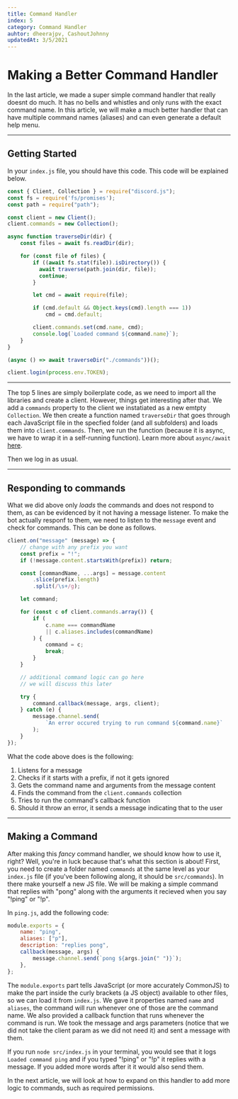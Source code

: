 ```yaml
---
title: Command Handler
index: 5
category: Command Handler
auhtor: dheerajpv, CashoutJohnny
updatedAt: 3/5/2021
---
```


# Making a Better Command Handler

In the last article, we made a super simple command handler that really doesnt do much.
It has no bells and whistles and only runs with the exact command name.
In this article, we will make a much better handler that can have multiple command names (aliases) and can even generate a default help menu.

---

## Getting Started

In your `index.js` file, you should have this code. This code will be explained below.

```js
const { Client, Collection } = require("discord.js");
const fs = require('fs/promises');
const path = require("path");

const client = new Client();
client.commands = new Collection();

async function traverseDir(dir) {
    const files = await fs.readDir(dir);

    for (const file of files) {
        if ((await fs.stat(file)).isDirectory()) {
          await traverse(path.join(dir, file));
          continue;
        }

        let cmd = await require(file);

        if (cmd.default && Object.keys(cmd).length === 1))
            cmd = cmd.default;

        client.commands.set(cmd.name, cmd);
        console.log(`Loaded command ${command.name}`);
    }
}

(async () => await traverseDir("./commands"))();

client.login(process.env.TOKEN);
```
---
The top 5 lines are simply boilerplate code, as we need to import all the libraries and create a client.
However, things get interesting after that.
We add a `commands` property to the client we instatiated as a new emtpty `Collection`.
We then create a function named `traverseDir` that goes through each JavaScript file in the specfied folder (and all subfolders) and loads them into `client.commands`.
Then, we run the function (because it is async, we have to wrap it in a self-running function).
Learn more about `async/await` [here](https://developer.mozilla.org/en-US/docs/Web/JavaScript/Reference/Statements/async_function).

Then we log in as usual.

---
## Responding to commands

What we did above only _loads_ the commands and does not respond to them, as can be evidenced by it not having a message listener.
To make the bot actually responf to them, we need to listen to the `message` event and check for commands. This can be done as follows.


```js
client.on("message" (message) => {
    // change with any prefix you want
    const prefix = "!";
    if (!message.content.startsWith(prefix)) return;

    const [commandName, ...args] = message.content
        .slice(prefix.length)
        .split(/\s+/g);

    let command;

    for (const c of client.commands.array()) {
        if (
            c.name === commandName
            || c.aliases.includes(commandName)
        ) {
            command = c;
            break;
        }
    }

    // additional command logic can go here
    // we will discuss this later

    try {
        command.callback(message, args, client);
    } catch (e) {
        message.channel.send(
            `An error occured trying to run command ${command.name}`
        );
    }
});
```

What the code above does is the following:

1. Listens for a message
2. Checks if it starts with a prefix, if not it gets ignored
3. Gets the command name and arguments from the message content
4. Finds the command from the `client.commands` collection
5. Tries to run the command's callback function
6. Should it throw an error, it sends a message indicating that to the user

---

## Making a Command

After making this _fancy_ command handler, we should know how to use it, right?
Well, you're in luck because that's what this section is about!
First, you need to create a folder named `commands` at the same level as your `index.js` file (if you've been following along, it should be `src/commands`).
In there make yourself a new JS file.
We will be making a simple command that replies with "pong" along with the arguments it recieved when you say "!ping" or "!p".

In `ping.js`, add the following code:

```js
module.exports = {
    name: "ping",
    aliases: ["p"],
    description: "replies pong",
    callback(message, args) {
        message.channel.send(`pong ${args.join(" ")}`);
    },
};
```

The `module.exports` part tells JavaScript (or more accurately CommonJS) to make the part inside the curly brackets (a JS object) available to other files, so we can load it from `index.js`.
We gave it properties named `name` and `aliases`, the command will run whenever one of those are the command name.
We also provided a callback function that runs whenever the command is run.
We took the message and args parameters (notice that we did not take the client param as we did not need it) and sent a message with them.

If you run `node src/index.js` in your terminal, you would see that it logs `Loaded command ping` and if you typed "!ping" or "!p" it replies with a message.
If you added more words after it it would also send them.

In the next article, we will look at how to expand on this handler to add more logic to commands, such as required permissions.
